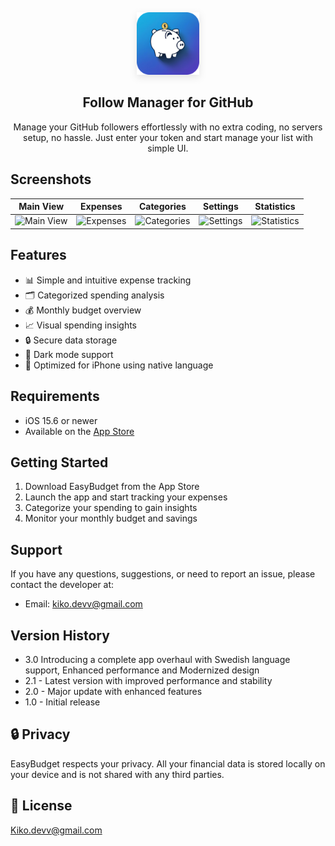 <div align="center">
  <a href="https://apps.apple.com/se/app/easybudget/id6446150580?l=en-GB">
    <img src="budgetIconRounded.png" width="100" height="100" style="filter: drop-shadow(0px 4px 6px rgba(0, 0, 0, 0.1));">
  </a>
  <h2>Follow Manager for GitHub</h2>
  <p>Manage your GitHub followers effortlessly with no extra coding, no servers setup, no hassle. Just enter your token and start manage your list with simple UI.</p>
</div>

## Screenshots

| Main View                                                                                     | Expenses                                                                                     | Categories                                                                                     | Settings                                                                                     | Statistics                                                                                     |
| --------------------------------------------------------------------------------------------- | -------------------------------------------------------------------------------------------- | ---------------------------------------------------------------------------------------------- | -------------------------------------------------------------------------------------------- | ---------------------------------------------------------------------------------------------- |
| ![Main View](https://github.com/user-attachments/assets/a3078657-2ac0-4a14-b99e-36be5a2556d2) | ![Expenses](https://github.com/user-attachments/assets/1759d54d-e50f-4954-b858-83881c2f3782) | ![Categories](https://github.com/user-attachments/assets/aaa1d71a-5f9d-4197-bc71-5cfa0da3b081) | ![Settings](https://github.com/user-attachments/assets/ebc96594-bcd3-4c8b-bdef-2608d1b4f52f) | ![Statistics](https://github.com/user-attachments/assets/705f3af2-32da-420c-b6dc-2ab9dc3e6c28) |





## Features

- 📊 Simple and intuitive expense tracking
- 🗂️ Categorized spending analysis
- 💰 Monthly budget overview
- 📈 Visual spending insights
- 🔒 Secure data storage
- 🌙 Dark mode support
- 📱 Optimized for iPhone using native language

## Requirements

- iOS 15.6 or newer
- Available on the [App Store](https://apps.apple.com/se/app/easybudget/id6446150580?l=en-GB)

## Getting Started

1. Download EasyBudget from the App Store
2. Launch the app and start tracking your expenses
3. Categorize your spending to gain insights
4. Monitor your monthly budget and savings

## Support

If you have any questions, suggestions, or need to report an issue, please
contact the developer at:

- Email: kiko.devv@gmail.com

## Version History

- 3.0 Introducing a complete app overhaul with Swedish language support,
  Enhanced performance and Modernized design
- 2.1 - Latest version with improved performance and stability
- 2.0 - Major update with enhanced features
- 1.0 - Initial release

## 🔒 Privacy
EasyBudget respects your privacy. All your financial data is stored locally on
your device and is not shared with any third parties.

## 📝 License

Kiko.devv@gmail.com

